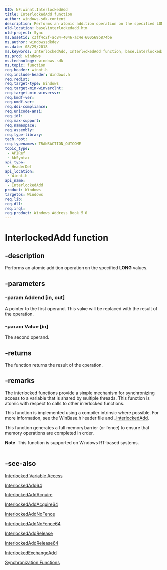 ```yaml
---
UID: NF:winnt.InterlockedAdd
title: InterlockedAdd function
author: windows-sdk-content
description: Performs an atomic addition operation on the specified LONG values.
old-location: base\interlockedadd.htm
old-project: Sync
ms.assetid: c3ff4c2f-ac84-4046-ac4e-600569b874be
ms.author: windowssdkdev
ms.date: 08/29/2018
ms.keywords: InterlockedAdd, InterlockedAdd function, base.interlockedadd, winnt/InterlockedAdd
ms.prod: windows
ms.technology: windows-sdk
ms.topic: function
req.header: winnt.h
req.include-header: Windows.h
req.redist: 
req.target-type: Windows
req.target-min-winverclnt: 
req.target-min-winversvr: 
req.kmdf-ver: 
req.umdf-ver: 
req.ddi-compliance: 
req.unicode-ansi: 
req.idl: 
req.max-support: 
req.namespace: 
req.assembly: 
req.type-library: 
tech.root: 
req.typenames: TRANSACTION_OUTCOME
topic_type:
 - APIRef
 - kbSyntax
api_type:
 - HeaderDef
api_location:
 - Winnt.h
api_name:
 - InterlockedAdd
product: Windows
targetos: Windows
req.lib: 
req.dll: 
req.irql: 
req.product: Windows Address Book 5.0
---
```


# InterlockedAdd function


## -description


Performs an atomic addition operation on the specified <b>LONG</b> values.


## -parameters




### -param Addend [in, out]

A pointer to the first operand. This value will be replaced with the result of the operation.


### -param Value [in]

The second operand.


## -returns



The function returns the result of the operation.




## -remarks



The interlocked functions provide a simple mechanism for synchronizing access to a variable that is shared by multiple threads. This function is atomic with respect to calls to other interlocked functions.

This function is implemented using a compiler intrinsic where possible. For more information, see the WinBase.h header file and <a href="3d319603-ea9c-4fdd-ae61-e52430ccc3b1">_InterlockedAdd</a>.

This function  generates a full memory barrier (or fence) to ensure that memory operations are completed in order.

<div class="alert"><b>Note</b>  This function is supported on Windows RT-based systems.</div>
<div> </div>



## -see-also




<a href="https://msdn.microsoft.com/729c0e68-ef52-4d6c-b771-a89043a937e6">Interlocked Variable Access</a>



<a href="https://msdn.microsoft.com/ab37292f-4291-4cca-826c-d6488e141db8">InterlockedAdd64</a>



<a href="https://msdn.microsoft.com/ec1746cc-aff9-440e-b7e1-15a3d7a0fa58">InterlockedAddAcquire</a>



<a href="https://msdn.microsoft.com/0bdce93f-a57a-40d3-a8fa-007edb8b5c6d">InterlockedAddAcquire64</a>



<a href="https://msdn.microsoft.com/98f29a64-27c9-455f-a7cf-c2c47ea512c8">InterlockedAddNoFence</a>



<a href="https://msdn.microsoft.com/f7c8c50a-805f-4963-8a5e-160776dd995e">InterlockedAddNoFence64</a>



<a href="https://msdn.microsoft.com/d09a6420-bf6c-43a7-aa7a-1cff03596afc">InterlockedAddRelease</a>



<a href="https://msdn.microsoft.com/24a88190-79e3-48bf-986e-d5d08c1bce08">InterlockedAddRelease64</a>



<a href="https://msdn.microsoft.com/e48b67a0-133b-4e88-b451-432f26b4881a">InterlockedExchangeAdd</a>



<a href="https://msdn.microsoft.com/9b6359c2-0113-49b6-83d0-316ad95aba1b">Synchronization Functions</a>
 

 

